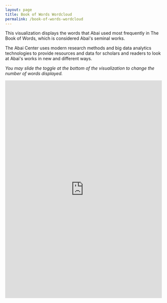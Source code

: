```yaml
---
layout: page
title: Book of Words Wordcloud
permalink: /book-of-words-wordcloud
---
```


This visualization displays the words that Abai used most frequently in The Book of Words, which is considered Abai's seminal works.

The Abai Center uses modern research methods and big data analytics technologies to provide resources and data for scholars and readers to look at Abai's works in new and different ways.

_You may slide the toggle at the bottom of the visualization to change the number of words displayed._
<iframe src="http://www.qazaqstan.io/embeds/abai-wordcloud/" width="100%" height="700px" style="display: block; margin: 0 auto;" frameborder="0"></iframe>
